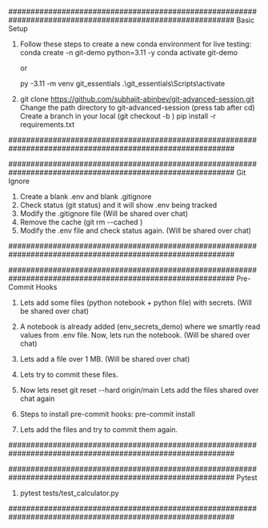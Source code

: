 ###########################################################################################################
Basic Setup

1. Follow these steps to create a new conda environment for live testing:
   conda create -n git-demo python=3.11 -y
   conda activate git-demo

   or

   py -3.11 -m venv git_essentials
   .\git_essentials\Scripts\activate

2. git clone https://github.com/subhajit-abinbev/git-advanced-session.git
   Change the path directory to git-advanced-session (press tab after cd)
   Create a branch in your local (git checkout -b <your-branch-name>)
   pip install -r requirements.txt

###########################################################################################################

###########################################################################################################
Git Ignore

1. Create a blank .env and blank .gitignore
2. Check status (git status) and it will show .env being tracked
3. Modify the .gitignore file (Will be shared over chat)
4. Remove the cache (git rm --cached <file>)
5. Modify the .env file and check status again. (Will be shared over chat)

###########################################################################################################

###########################################################################################################
Pre-Commit Hooks

1. Lets add some files (python notebook + python file) with secrets. (Will be shared over chat)

2. A notebook is already added (env_secrets_demo) where we smartly read values from .env file. Now, lets run the notebook. (Will be shared over chat)

3. Lets add a file over 1 MB. (Will be shared over chat)

4. Lets try to commit these files.

5. Now lets reset
   git reset --hard origin/main
   Lets add the files shared over chat again

6. Steps to install pre-commit hooks:
   pre-commit install

7. Lets add the files and try to commit them again.

###########################################################################################################

###########################################################################################################
Pytest

1. pytest tests/test_calculator.py 

###########################################################################################################
